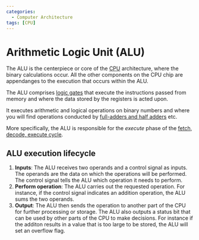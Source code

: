 ```yaml
---
categories:
  - Computer Architecture
tags: [CPU]
---
```


# Arithmetic Logic Unit (ALU)

The ALU is the centerpiece or core of the [CPU](/Computer_Architecture/CPU/CPU_architecture.md) architecture, where the binary calculations occur. All the other components on the CPU chip are appendanges to the execution that occurs within the ALU.

The ALU comprises [logic gates](/Electronics_and_Hardware/Digital_circuits/Logic_gates.md) that execute the instructions passed from memory and where the data stored by the registers is acted upon.

It executes arithmetic and logical operations on binary numbers and where you will find operations conducted by [full-adders and half adders](/Electronics_and_Hardware/Digital_circuits/Half_adder_and_full_adder.md) etc.

More specifically, the ALU is responsible for the _execute_ phase of the [fetch, decode, execute cycle](/Computer_Architecture/CPU/Fetch_decode_execute.md).

## ALU execution lifecycle

1. **Inputs**: The ALU receives two operands and a control signal as inputs. The operands are the data on which the operations will be performed. The control signal tells the ALU which operation it needs to perform.
2. **Perform operation**: The ALU carries out the requested operation. For instance, if the control signal indicates an addition operation, the ALU sums the two operands.
3. **Output**: The ALU then sends the operation to another part of the CPU for further processing or storage. The ALU also outputs a status bit that can be used by other parts of the CPU to make decisions. For instance if the additon results in a value that is too large to be stored, the ALU will set an overflow flag.
